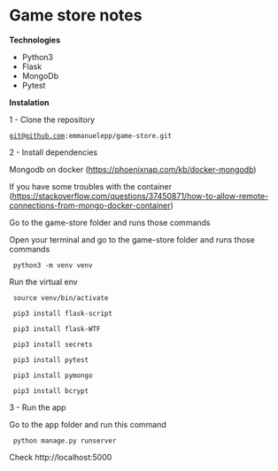 # Game store notes

<p><strong>Technologies</strong></p>

<ul>
<li>Python3</li>
<li>Flask</li>
<li>MongoDb</li>
<li>Pytest</li>
</ul>


<p><strong>Instalation</strong></p>

<p>1 - Clone the repository</p>

<code>git@github.com:emmanuelepp/game-store.git </code>


<p>2 - Install dependencies</p>


Mongodb on docker (https://phoenixnap.com/kb/docker-mongodb)

If you have some troubles with the  container (https://stackoverflow.com/questions/37450871/how-to-allow-remote-connections-from-mongo-docker-container)


<p>Go to the game-store folder and runs those commands</p>

<p>Open your terminal and go to the game-store folder and runs those commands</p>


<code> python3 -m venv venv </code>

<p>Run the virtual env</p>

<code> source venv/bin/activate </code>

<code> pip3 install flask-script </code>

<code> pip3 install flask-WTF </code>

<code> pip3 install secrets </code>

<code> pip3 install pytest </code>

<code> pip3 install pymongo </code>

<code> pip3 install bcrypt </code>

3 - Run the app

<p>Go to the app folder and run this command</p>

<code> python manage.py runserver</code>

Check http://localhost:5000







